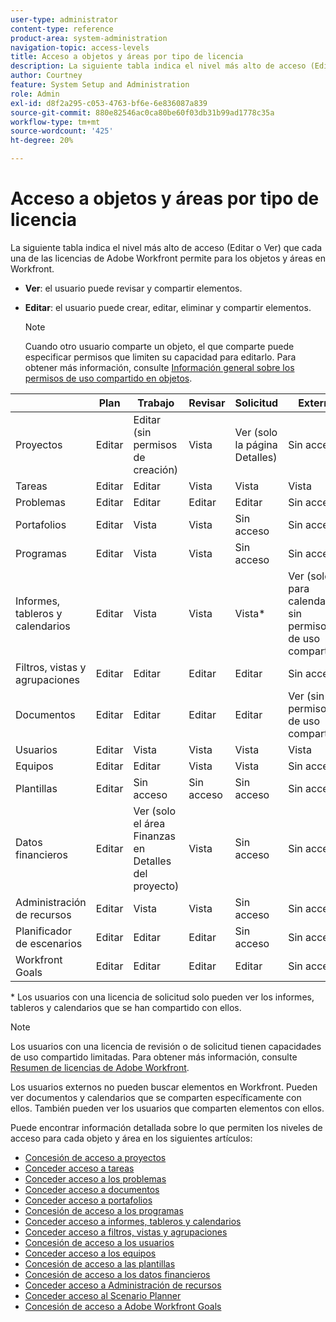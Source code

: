 ```yaml
---
user-type: administrator
content-type: reference
product-area: system-administration
navigation-topic: access-levels
title: Acceso a objetos y áreas por tipo de licencia
description: La siguiente tabla indica el nivel más alto de acceso (Editar o Ver) que cada una de las licencias de Adobe Workfront permite para los objetos y áreas en Workfront.
author: Courtney
feature: System Setup and Administration
role: Admin
exl-id: d8f2a295-c053-4763-bf6e-6e836087a839
source-git-commit: 880e82546ac0ca80be60f03db31b99ad1778c35a
workflow-type: tm+mt
source-wordcount: '425'
ht-degree: 20%

---
```


# Acceso a objetos y áreas por tipo de licencia

La siguiente tabla indica el nivel más alto de acceso (Editar o Ver) que cada una de las licencias de Adobe Workfront permite para los objetos y áreas en Workfront.

* **Ver**: el usuario puede revisar y compartir elementos.
* **Editar**: el usuario puede crear, editar, eliminar y compartir elementos.

  >[!NOTE]
  >
  >Cuando otro usuario comparte un objeto, el que comparte puede especificar permisos que limiten su capacidad para editarlo. Para obtener más información, consulte [Información general sobre los permisos de uso compartido en objetos](../../../workfront-basics/grant-and-request-access-to-objects/sharing-permissions-on-objects-overview.md).

|   | Plan | Trabajo | Revisar | Solicitud | Externo |
|---|---|---|---|---|---|
| Proyectos | Editar | Editar (sin permisos de creación) | Vista | Ver (solo la página Detalles) | Sin acceso |
| Tareas | Editar | Editar | Vista | Vista | Vista |
| Problemas | Editar | Editar | Editar | Editar | Sin acceso |
| Portafolios | Editar | Vista | Vista | Sin acceso | Sin acceso |
| Programas | Editar | Vista | Vista | Sin acceso | Sin acceso |
| Informes, tableros y calendarios | Editar | Vista | Vista | Vista&#42; | Ver (solo para calendarios, sin permisos de uso compartido) |
| Filtros, vistas y agrupaciones | Editar | Editar | Editar | Editar | Sin acceso |
| Documentos | Editar | Editar | Editar | Editar | Ver (sin permisos de uso compartido) |
| Usuarios | Editar | Vista | Vista | Vista | Vista |
| Equipos | Editar | Editar | Vista | Vista | Sin acceso |
| Plantillas | Editar | Sin acceso | Sin acceso | Sin acceso | Sin acceso |
| Datos financieros | Editar | Ver (solo el área Finanzas en Detalles del proyecto) | Vista | Sin acceso | Sin acceso |
| Administración de recursos | Editar | Vista | Vista | Sin acceso | Sin acceso |
| Planificador de escenarios | Editar | Editar | Editar | Sin acceso | Sin acceso |
| Workfront Goals | Editar | Editar | Editar | Editar | Sin acceso |

&#42; Los usuarios con una licencia de solicitud solo pueden ver los informes, tableros y calendarios que se han compartido con ellos.

>[!NOTE]
>
>Los usuarios con una licencia de revisión o de solicitud tienen capacidades de uso compartido limitadas. Para obtener más información, consulte [Resumen de licencias de Adobe Workfront](../../../administration-and-setup/add-users/access-levels-and-object-permissions/wf-licenses.md).
>
>Los usuarios externos no pueden buscar elementos en Workfront. Pueden ver documentos y calendarios que se comparten específicamente con ellos. También pueden ver los usuarios que comparten elementos con ellos.

Puede encontrar información detallada sobre lo que permiten los niveles de acceso para cada objeto y área en los siguientes artículos:

* [Concesión de acceso a proyectos](../../../administration-and-setup/add-users/configure-and-grant-access/grant-access-projects.md)
* [Conceder acceso a tareas](../../../administration-and-setup/add-users/configure-and-grant-access/grant-access-tasks.md)
* [Conceder acceso a los problemas](../../../administration-and-setup/add-users/configure-and-grant-access/grant-access-issues.md)
* [Conceder acceso a documentos](../../../administration-and-setup/add-users/configure-and-grant-access/grant-access-documents.md)
* [Conceder acceso a portafolios](../../../administration-and-setup/add-users/configure-and-grant-access/grant-access-portfolios.md)
* [Concesión de acceso a los programas](../../../administration-and-setup/add-users/configure-and-grant-access/grant-access-programs.md)
* [Conceder acceso a informes, tableros y calendarios](../../../administration-and-setup/add-users/configure-and-grant-access/grant-access-reports-dashboards-calendars.md)
* [Conceder acceso a filtros, vistas y agrupaciones](../../../administration-and-setup/add-users/configure-and-grant-access/grant-access-fvg.md)
* [Concesión de acceso a los usuarios](../../../administration-and-setup/add-users/configure-and-grant-access/grant-access-other-users.md)
* [Conceder acceso a los equipos](../../../administration-and-setup/add-users/configure-and-grant-access/grant-access-teams.md)
* [Concesión de acceso a las plantillas](../../../administration-and-setup/add-users/configure-and-grant-access/grant-access-templates.md)
* [Concesión de acceso a los datos financieros](../../../administration-and-setup/add-users/configure-and-grant-access/grant-access-financial.md)
* [Conceder acceso a Administración de recursos](../../../administration-and-setup/add-users/configure-and-grant-access/grant-access-resource-management.md)
* [Conceder acceso al Scenario Planner](../../../administration-and-setup/add-users/configure-and-grant-access/grant-access-sp.md)
* [Concesión de acceso a Adobe Workfront Goals](../../../administration-and-setup/add-users/configure-and-grant-access/grant-access-goals.md)
